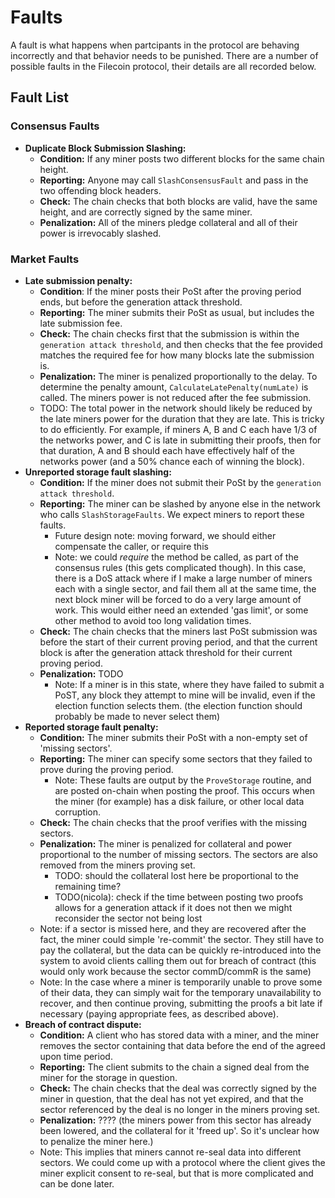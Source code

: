 # Faults

A fault is what happens when partcipants in the protocol are behaving incorrectly and that behavior needs to be punished. There are a number of possible faults in the Filecoin protocol, their details are all recorded below.

## Fault List

### Consensus Faults

- **Duplicate Block Submission Slashing:**
  - **Condition:** If any miner posts two different blocks for the same chain height.
  - **Reporting:** Anyone may call `SlashConsensusFault` and pass in the two offending block headers.
  - **Check:** The chain checks that both blocks are valid, have the same height, and are correctly signed by the same miner.
  - **Penalization:** All of the miners pledge collateral and all of their power is irrevocably slashed.

### Market Faults

- **Late submission penalty:** 
  - **Condition**: If the miner posts their PoSt after the proving period ends, but before the generation attack threshold.
  - **Reporting:** The miner submits their PoSt as usual, but includes the late submission fee.
  - **Check:** The chain checks first that the submission is within the `generation attack threshold`, and then checks that the fee provided matches the required fee for how many blocks late the submission is.
  - **Penalization:** The miner is penalized proportionally to the delay. To determine the penalty amount, `CalculateLatePenalty(numLate)` is called. The miners power is not reduced after the fee submission.
  - TODO: The total power in the network should likely be reduced by the late miners power for the duration that they are late. This is tricky to do efficiently. For example, if miners A, B and C each have 1/3 of the networks power, and C is late in submitting their proofs, then for that duration, A and B should each have effectively half of the networks power (and a 50% chance each of winning the block).
- **Unreported storage fault slashing:**
  - **Condition:** If the miner does not submit their PoSt by the `generation attack threshold`. 
  - **Reporting:** The miner can be slashed by anyone else in the network who calls `SlashStorageFaults`. We expect miners to report these faults.
    - Future design note: moving forward, we should either compensate the caller, or require this
    - Note: we could *require* the method be called, as part of the consensus rules (this gets complicated though). In this case, there is a DoS attack where if I make a large number of miners each with a single sector, and fail them all at the same time, the next block miner will be forced to do a very large amount of work. This would either need an extended 'gas limit', or some other method to avoid too long validation times.
  - **Check:** The chain checks that the miners last PoSt submission was before the start of their current proving period, and that the current block is after the generation attack threshold for their current proving period.
  - **Penalization:** TODO
    - Note: If a miner is in this state, where they have failed to submit a PoST, any block they attempt to mine will be invalid, even if the election function selects them. (the election function should probably be made to never select them)
- **Reported storage fault penalty:** 
  - **Condition:** The miner submits their PoSt with a non-empty set of 'missing sectors'.
  - **Reporting:** The miner can specify some sectors that they failed to prove during the proving period.
    - Note: These faults are output by the `ProveStorage` routine, and are posted on-chain when posting the proof. This occurs when the miner (for example) has a disk failure, or other local data corruption.
  - **Check:** The chain checks that the proof verifies with the missing sectors.
  - **Penalization:** The miner is penalized for collateral and power proportional to the number of missing sectors. The sectors are also removed from the miners proving set.
    - TODO: should the collateral lost here be proportional to the remaining time?
    - TODO(nicola): check if the time between posting two proofs allows for a generation attack if it does not then we might reconsider the sector not being lost
  - Note: if a sector is missed here, and they are recovered after the fact, the miner could simple 're-commit' the sector. They still have to pay the collateral, but the data can be quickly re-introduced into the system to avoid clients calling them out for breach of contract (this would only work because the sector commD/commR is the same)
  - Note: In the case where a miner is temporarily unable to prove some of their data, they can simply wait for the temporary unavailability to recover, and then continue proving, submitting the proofs a bit late if necessary (paying appropriate fees, as described above).
- **Breach of contract dispute:**
  - **Condition:** A client who has stored data with a miner, and the miner removes the sector containing that data before the end of the agreed upon time period.
  - **Reporting:** The client submits to the chain a signed deal from the miner for the storage in question. 
  - **Check:** The chain checks that the deal was correctly signed by the miner in question, that the deal has not yet expired, and that the sector referenced by the deal is no longer in the miners proving set.
  - **Penalization:** ???? (the miners power from this sector has already been lowered, and the collateral for it 'freed up'. So it's unclear how to penalize the miner here.)
  - Note: This implies that miners cannot re-seal data into different sectors. We could come up with a protocol where the client gives the miner explicit consent to re-seal, but that is more complicated and can be done later.
